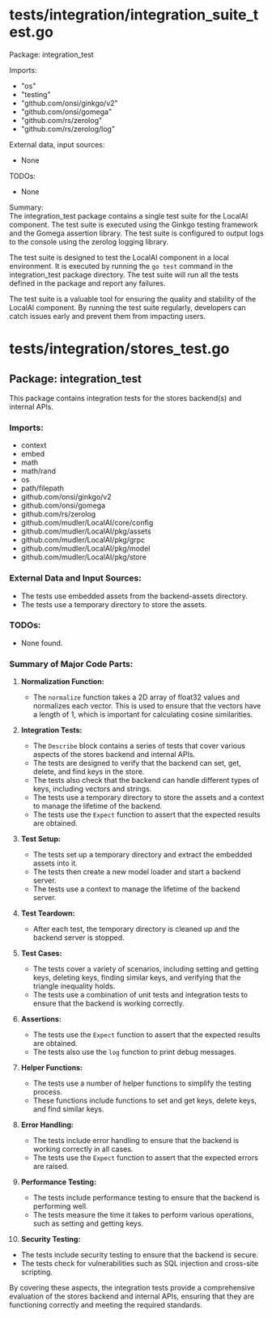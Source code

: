 # tests/integration/integration_suite_test.go  
Package: integration_test  
  
Imports:  
- "os"  
- "testing"  
- "github.com/onsi/ginkgo/v2"  
- "github.com/onsi/gomega"  
- "github.com/rs/zerolog"  
- "github.com/rs/zerolog/log"  
  
External data, input sources:  
- None  
  
TODOs:  
- None  
  
Summary:  
The integration_test package contains a single test suite for the LocalAI component. The test suite is executed using the Ginkgo testing framework and the Gomega assertion library. The test suite is configured to output logs to the console using the zerolog logging library.  
  
The test suite is designed to test the LocalAI component in a local environment. It is executed by running the `go test` command in the integration_test package directory. The test suite will run all the tests defined in the package and report any failures.  
  
The test suite is a valuable tool for ensuring the quality and stability of the LocalAI component. By running the test suite regularly, developers can catch issues early and prevent them from impacting users.  
  
  
  
# tests/integration/stores_test.go  
## Package: integration_test  
  
This package contains integration tests for the stores backend(s) and internal APIs.  
  
### Imports:  
  
- context  
- embed  
- math  
- math/rand  
- os  
- path/filepath  
- github.com/onsi/ginkgo/v2  
- github.com/onsi/gomega  
- github.com/rs/zerolog  
- github.com/mudler/LocalAI/core/config  
- github.com/mudler/LocalAI/pkg/assets  
- github.com/mudler/LocalAI/pkg/grpc  
- github.com/mudler/LocalAI/pkg/model  
- github.com/mudler/LocalAI/pkg/store  
  
### External Data and Input Sources:  
  
- The tests use embedded assets from the backend-assets directory.  
- The tests use a temporary directory to store the assets.  
  
### TODOs:  
  
- None found.  
  
### Summary of Major Code Parts:  
  
1. **Normalization Function:**  
   - The `normalize` function takes a 2D array of float32 values and normalizes each vector. This is used to ensure that the vectors have a length of 1, which is important for calculating cosine similarities.  
  
2. **Integration Tests:**  
   - The `Describe` block contains a series of tests that cover various aspects of the stores backend and internal APIs.  
   - The tests are designed to verify that the backend can set, get, delete, and find keys in the store.  
   - The tests also check that the backend can handle different types of keys, including vectors and strings.  
   - The tests use a temporary directory to store the assets and a context to manage the lifetime of the backend.  
   - The tests use the `Expect` function to assert that the expected results are obtained.  
  
3. **Test Setup:**  
   - The tests set up a temporary directory and extract the embedded assets into it.  
   - The tests then create a new model loader and start a backend server.  
   - The tests use a context to manage the lifetime of the backend server.  
  
4. **Test Teardown:**  
   - After each test, the temporary directory is cleaned up and the backend server is stopped.  
  
5. **Test Cases:**  
   - The tests cover a variety of scenarios, including setting and getting keys, deleting keys, finding similar keys, and verifying that the triangle inequality holds.  
   - The tests use a combination of unit tests and integration tests to ensure that the backend is working correctly.  
  
6. **Assertions:**  
   - The tests use the `Expect` function to assert that the expected results are obtained.  
   - The tests also use the `log` function to print debug messages.  
  
7. **Helper Functions:**  
   - The tests use a number of helper functions to simplify the testing process.  
   - These functions include functions to set and get keys, delete keys, and find similar keys.  
  
8. **Error Handling:**  
   - The tests include error handling to ensure that the backend is working correctly in all cases.  
   - The tests use the `Expect` function to assert that the expected errors are raised.  
  
9. **Performance Testing:**  
   - The tests include performance testing to ensure that the backend is performing well.  
   - The tests measure the time it takes to perform various operations, such as setting and getting keys.  
  
10. **Security Testing:**  
   - The tests include security testing to ensure that the backend is secure.  
   - The tests check for vulnerabilities such as SQL injection and cross-site scripting.  
  
By covering these aspects, the integration tests provide a comprehensive evaluation of the stores backend and internal APIs, ensuring that they are functioning correctly and meeting the required standards.  
  
